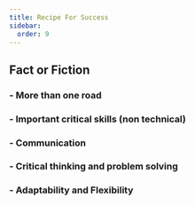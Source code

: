 ```yaml
---
title: Recipe For Success
sidebar:
  order: 9
---
```


## Fact or Fiction

### - More than one road

### - Important critical skills (non technical)

### - Communication

### - Critical thinking and problem solving

### - Adaptability and Flexibility
